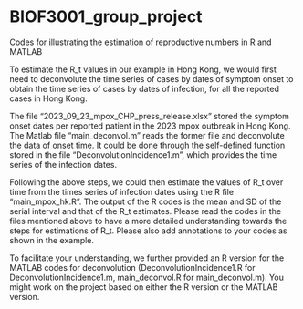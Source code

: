 # BIOF3001_group_project
Codes for illustrating the estimation of reproductive numbers in R and MATLAB

To estimate the R_t  values in our example in Hong Kong, we would first need to deconvolute the time series of cases by dates of symptom onset to obtain the time series of cases by dates of infection, for all the reported cases in Hong Kong. 

The file “2023_09_23_mpox_CHP_press_release.xlsx” stored the symptom onset dates per reported patient in the 2023 mpox outbreak in Hong Kong. The Matlab file “main_deconvol.m” reads the former file and deconvolute the data of onset time. It could be done through the self-defined function stored in the file “DeconvolutionIncidence1.m”, which provides the time series of the infection dates. 

Following the above steps, we could then estimate the values of R_t over time from the times series of infection dates using the R file “main_mpox_hk.R”. The output of the R codes is the mean and SD of the serial interval and that of the R_t estimates. Please read the codes in the files mentioned above to have a more detailed understanding towards the steps for estimations of R_t. Please also add annotations to your codes as shown in the example. 

To facilitate your understanding, we further provided an R version for the MATLAB codes for deconvolution (DeconvolutionIncidence1.R for DeconvolutionIncidence1.m, main_deconvol.R for main_deconvol.m). You might work on the project based on either the R version or the MATLAB version. 

